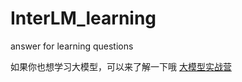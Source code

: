 # InterLM_learning
answer for learning questions

如果你也想学习大模型，可以来了解一下哦
[大模型实战营](https://github.com/InternLM/Tutorial)
